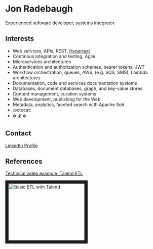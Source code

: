 # Jon Radebaugh

Experienced software developer, systems integrator.

## Interests

- Web services, APIs, REST, [Hypertext](https://en.wikipedia.org/wiki/HATEOAS)
- Continous integration and testing, Agile
- Microservices architectures
- Authentication and authorization schemes, bearer tokens, JWT
- Workflow orchestration, queues, AWS, (e.g. SQS, SMS), Lambda architectures
- Documentation, code and services documentation systems
- Databases, document databases, graph, and key-value stores
- Content management, curation systems 
- Web development, publishing for the Web
- Metadata, analytics, faceted search with Apache Solr
- :octocat:
- :snowflake: :snowboarder: :snowflake:

## Contact

[LinkedIn Profile](https://www.linkedin.com/in/jon-radebaugh-487961/)

## References

[Technical video example, Talend ETL](https://youtu.be/525Sgwd-9o8)

<a href="http://www.youtube.com/watch?feature=player_embedded&v=525Sgwd-9o8
" target="_blank"><img src="http://img.youtube.com/vi/525Sgwd-9o8/2.jpg" 
alt="Basic ETL with Talend" width="240" height="180" border="10" /></a>
